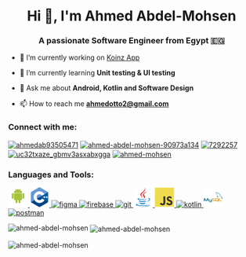 <h1 align="center">Hi 👋, I'm Ahmed Abdel-Mohsen</h1>
<h3 align="center">A passionate Software Engineer from Egypt 🇪🇬</h3>

- 🔭 I’m currently working on [Koinz App](https://play.google.com/store/apps/details?id=tech.gplanet.shopx&hl=en&gl=US)

- 🌱 I’m currently learning **Unit testing & UI testing**

- 💬 Ask me about **Android, Kotlin and Software Design**

- 📫 How to reach me **ahmedotto2@gmail.com**

<h3 align="left">Connect with me:</h3>
<p align="left">
<a href="https://twitter.com/ahmedab93505471" target="blank"><img align="center" src="https://raw.githubusercontent.com/rahuldkjain/github-profile-readme-generator/master/src/images/icons/Social/twitter.svg" alt="ahmedab93505471" height="30" width="40" /></a>
<a href="https://linkedin.com/in/ahmed-abdel-mohsen-90973a134" target="blank"><img align="center" src="https://raw.githubusercontent.com/rahuldkjain/github-profile-readme-generator/master/src/images/icons/Social/linked-in-alt.svg" alt="ahmed-abdel-mohsen-90973a134" height="30" width="40" /></a>
<a href="https://stackoverflow.com/users/7292257" target="blank"><img align="center" src="https://raw.githubusercontent.com/rahuldkjain/github-profile-readme-generator/master/src/images/icons/Social/stack-overflow.svg" alt="7292257" height="30" width="40" /></a>
<a href="https://www.youtube.com/c/uc32txaze_gbmv3asxabxgga" target="blank"><img align="center" src="https://raw.githubusercontent.com/rahuldkjain/github-profile-readme-generator/master/src/images/icons/Social/youtube.svg" alt="uc32txaze_gbmv3asxabxgga" height="30" width="40" /></a>
<a href="https://codeforces.com/profile/ahmed-mohsen" target="blank"><img align="center" src="https://raw.githubusercontent.com/rahuldkjain/github-profile-readme-generator/master/src/images/icons/Social/codeforces.svg" alt="ahmed-mohsen" height="30" width="40" /></a>
</p>

<h3 align="left">Languages and Tools:</h3>
<p align="left"> <a href="https://developer.android.com" target="_blank" rel="noreferrer"> <img src="https://raw.githubusercontent.com/devicons/devicon/master/icons/android/android-original-wordmark.svg" alt="android" width="40" height="40"/> </a> <a href="https://www.w3schools.com/cpp/" target="_blank" rel="noreferrer"> <img src="https://raw.githubusercontent.com/devicons/devicon/master/icons/cplusplus/cplusplus-original.svg" alt="cplusplus" width="40" height="40"/> </a> <a href="https://www.figma.com/" target="_blank" rel="noreferrer"> <img src="https://www.vectorlogo.zone/logos/figma/figma-icon.svg" alt="figma" width="40" height="40"/> </a> <a href="https://firebase.google.com/" target="_blank" rel="noreferrer"> <img src="https://www.vectorlogo.zone/logos/firebase/firebase-icon.svg" alt="firebase" width="40" height="40"/> </a> <a href="https://git-scm.com/" target="_blank" rel="noreferrer"> <img src="https://www.vectorlogo.zone/logos/git-scm/git-scm-icon.svg" alt="git" width="40" height="40"/> </a> <a href="https://www.java.com" target="_blank" rel="noreferrer"> <img src="https://raw.githubusercontent.com/devicons/devicon/master/icons/java/java-original.svg" alt="java" width="40" height="40"/> </a> <a href="https://developer.mozilla.org/en-US/docs/Web/JavaScript" target="_blank" rel="noreferrer"> <img src="https://raw.githubusercontent.com/devicons/devicon/master/icons/javascript/javascript-original.svg" alt="javascript" width="40" height="40"/> </a> <a href="https://kotlinlang.org" target="_blank" rel="noreferrer"> <img src="https://www.vectorlogo.zone/logos/kotlinlang/kotlinlang-icon.svg" alt="kotlin" width="40" height="40"/> </a> <a href="https://www.mysql.com/" target="_blank" rel="noreferrer"> <img src="https://raw.githubusercontent.com/devicons/devicon/master/icons/mysql/mysql-original-wordmark.svg" alt="mysql" width="40" height="40"/> </a> <a href="https://postman.com" target="_blank" rel="noreferrer"> <img src="https://www.vectorlogo.zone/logos/getpostman/getpostman-icon.svg" alt="postman" width="40" height="40"/> </a> </p>

<p><img align="left" src="https://github-readme-stats.vercel.app/api/top-langs?username=ahmed-abdel-mohsen&show_icons=true&locale=en&layout=compact" alt="ahmed-abdel-mohsen" /></p>

<p>&nbsp;<img align="center" src="https://github-readme-stats.vercel.app/api?username=ahmed-abdel-mohsen&show_icons=true&locale=en" alt="ahmed-abdel-mohsen" /></p>

<p><img align="center" src="https://github-readme-streak-stats.herokuapp.com/?user=ahmed-abdel-mohsen&" alt="ahmed-abdel-mohsen" /></p>

